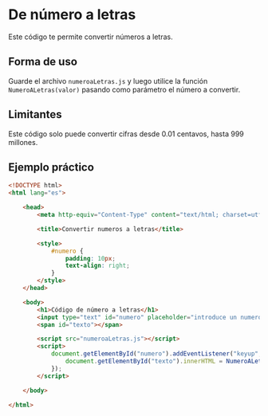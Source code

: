 # De número a letras

Este código te permite convertir números a letras.

## Forma de uso

Guarde el archivo ```numeroaLetras.js``` y luego utilice la función ```NumeroALetras(valor)``` pasando como parámetro el número a convertir.


## Limitantes

Este código solo puede convertir cifras desde 0.01 centavos, hasta 999 millones.

## Ejemplo práctico

```html
<!DOCTYPE html>
<html lang="es">

    <head>
        <meta http-equiv="Content-Type" content="text/html; charset=utf-8">

        <title>Convertir numeros a letras</title>

        <style>
            #numero {
                padding: 10px;
                text-align: right;
            }
        </style>
    </head>

    <body>
        <h1>Código de número a letras</h1>
        <input type="text" id="numero" placeholder="introduce un numero">
        <span id="texto"></span>

        <script src="numeroaLetras.js"></script>
        <script>
            document.getElementById("numero").addEventListener("keyup", function (e) {
                document.getElementById("texto").innerHTML = NumeroALetras(this.value);
            });
        </script>

    </body>

</html>
```
